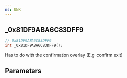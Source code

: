 ```yaml
---
ns: UNK
---
```

## _0x81DF9ABA6C83DFF9

```c
// 0x81DF9ABA6C83DFF9
int _0x81DF9ABA6C83DFF9();
```

Has to do with the confirmation overlay (E.g. confirm exit)

## Parameters


